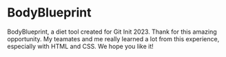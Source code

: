 # BodyBlueprint
BodyBlueprint, a diet tool created for Git Init 2023.
Thank for this amazing opportunity. My teamates and me really learned a lot from this experience, especially with HTML and CSS.
We hope you like it!
